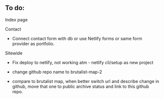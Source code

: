 ## To do:

Index page

Contact

- Connect contact form with db or use Netlify forms or same form provider as portfolio.

Sitewide

- Fix deploy to netlify, not working atm - netlify cli/setup as new project

- change github repo name to brutalist-map-2

- compare to brutalist map, when better switch url and describe change in github, move that one to public archive status and link to this github repo.

